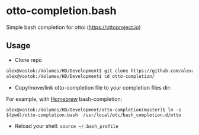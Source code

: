 otto-completion.bash
====================

Simple bash completion for ottoi (https://ottoproject.io)


Usage
-----

- Clone repo

```bash
alex@vostok:/Volumes/HD/Development$ git clone https://github.com/alexandregz/otto-completion
alex@vostok:/Volumes/HD/Development$ cd otto-completion/
```

- Copy/move/link otto-completion file to your completion files dir:

For example, with [Homebrew](https://github.com/homebrew/homebrew) bash-completion:
```
alex@vostok:/Volumes/HD/Development/otto-completion(master)$ ln -s $(pwd)/otto-completion.bash  /usr/local/etc/bash_completion.d/otto
```

- Reload your shell: `source ~/.bash_profile`
